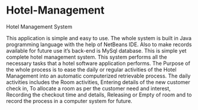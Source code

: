 # Hotel-Management
Hotel Management System

 This application is simple and easy to use. 
 The whole system is built in Java programming language with the help of NetBeans IDE. 
 Also to make records available for future use it’s back-end is MySql database. This is simple yet complete hotel management system.
 This system performs all the necessary tasks that a hotel software application performs.
 The Purpose of the whole process is to ease the daily or regular activities of the Hotel Management into an automatic computerized retrievable process.
 The daily activities includes the Room activities, Entering details of the new customer check in, To allocate a room as per the customer need and interest, Recording the checkout time and details, Releasing or Empty of room and to record the process in a computer system for future.
